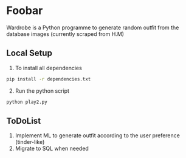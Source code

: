# Foobar

Wardrobe is a Python programme to generate random outfit from the database images (currently scraped from H.M)




## Local Setup

1. To install all dependencies 
```bash
pip install -r dependencies.txt
```

2. Run the python script
```bash
python play2.py
```

## ToDoList

1. Implement ML to generate outfit according to the user preference (tinder-like)
2. Migrate to SQL when needed